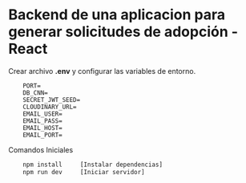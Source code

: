 # Backend de una aplicacion para generar solicitudes de adopción - React

Crear archivo **.env** y configurar las variables de entorno.

```
    PORT=
    DB_CNN=
    SECRET_JWT_SEED=
    CLOUDINARY_URL=
    EMAIL_USER=
    EMAIL_PASS=
    EMAIL_HOST=
    EMAIL_PORT=

```

Comandos Iniciales

```bash
    npm install     [Instalar dependencias]
    npm run dev     [Iniciar servidor]
```